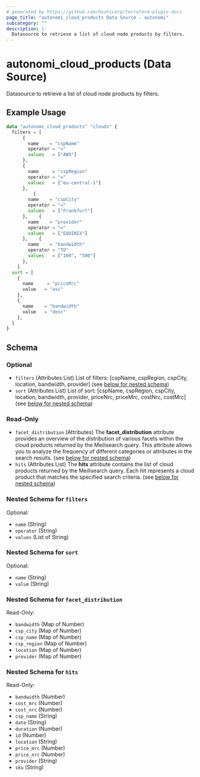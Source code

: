 ```yaml
---
# generated by https://github.com/hashicorp/terraform-plugin-docs
page_title: "autonomi_cloud_products Data Source - autonomi"
subcategory: ""
description: |-
  Datasource to retrieve a list of cloud node products by filters.
---
```


# autonomi_cloud_products (Data Source)

Datasource to retrieve a list of cloud node products by filters.

## Example Usage

```terraform
data "autonomi_cloud_products" "clouds" {
  filters = [
      {
        name    = "cspName"
        operator = "="
        values   = ["AWS"]
      },
      {
        name     = "cspRegion"
        operator = "="
        values   = ["eu-central-1"]
      },
          {
        name    = "cspCity"
        operator = "="
        values   = ["Frankfurt"]
      },    {
        name    = "provider"
        operator = "="
        values   = ["EQUINIX"]
      },    {
        name    = "bandwidth"
        operator = "TO"
        values   = ["100", "500"]
      },
    ]
  sort = [
    {
      name     = "priceMrc"
      value   = "asc"
    },
    {
      name    = "bandwidth"
      value   = "desc"
    },
  ]
}
```

<!-- schema generated by tfplugindocs -->
## Schema

### Optional

- `filters` (Attributes List) List of filters: [cspName, cspRegion, cspCity, location, bandwidth, provider] (see [below for nested schema](#nestedatt--filters))
- `sort` (Attributes List) List of sort: [cspName, cspRegion, cspCity, location, bandwidth, provider,
priceNrc, priceMrc, costNrc, costMrc] (see [below for nested schema](#nestedatt--sort))

### Read-Only

- `facet_distribution` (Attributes) The **facet_distribution** attribute provides an overview of the distribution of various facets
within the cloud products returned by the Meilisearch query. This attribute allows you to analyze the frequency of
different categories or attributes in the search results. (see [below for nested schema](#nestedatt--facet_distribution))
- `hits` (Attributes List) The **hits** attribute contains the list of cloud products returned by the Meilisearch query.
Each hit represents a cloud product that matches the specified search criteria. (see [below for nested schema](#nestedatt--hits))

<a id="nestedatt--filters"></a>
### Nested Schema for `filters`

Optional:

- `name` (String)
- `operator` (String)
- `values` (List of String)

<a id="nestedatt--sort"></a>
### Nested Schema for `sort`

Optional:

- `name` (String)
- `value` (String)

<a id="nestedatt--facet_distribution"></a>
### Nested Schema for `facet_distribution`

Read-Only:

- `bandwidth` (Map of Number)
- `csp_city` (Map of Number)
- `csp_name` (Map of Number)
- `csp_region` (Map of Number)
- `location` (Map of Number)
- `provider` (Map of Number)

<a id="nestedatt--hits"></a>
### Nested Schema for `hits`

Read-Only:

- `bandwidth` (Number)
- `cost_mrc` (Number)
- `cost_nrc` (Number)
- `csp_name` (String)
- `date` (String)
- `duration` (Number)
- `id` (Number)
- `location` (String)
- `price_mrc` (Number)
- `price_nrc` (Number)
- `provider` (String)
- `sku` (String)
